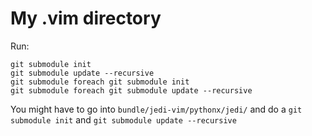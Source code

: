 # My .vim directory

Run:

```
git submodule init
git submodule update --recursive
git submodule foreach git submodule init
git submodule foreach git submodule update --recursive
```

You might have to go into `bundle/jedi-vim/pythonx/jedi/` and do a `git submodule init` and `git submodule update --recursive`
